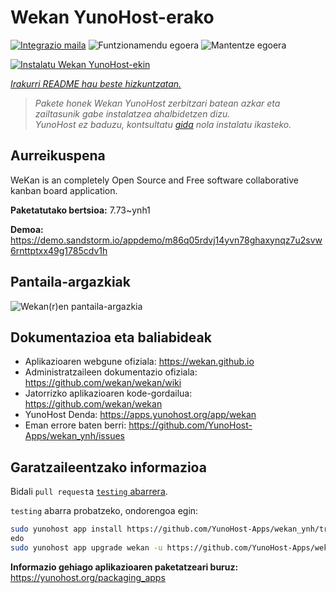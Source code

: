 <!--
Ohart ongi: README hau automatikoki sortu da <https://github.com/YunoHost/apps/tree/master/tools/readme_generator>ri esker
EZ editatu eskuz.
-->

# Wekan YunoHost-erako

[![Integrazio maila](https://apps.yunohost.org/badge/integration/wekan)](https://ci-apps.yunohost.org/ci/apps/wekan/)
![Funtzionamendu egoera](https://apps.yunohost.org/badge/state/wekan)
![Mantentze egoera](https://apps.yunohost.org/badge/maintained/wekan)

[![Instalatu Wekan YunoHost-ekin](https://install-app.yunohost.org/install-with-yunohost.svg)](https://install-app.yunohost.org/?app=wekan)

*[Irakurri README hau beste hizkuntzatan.](./ALL_README.md)*

> *Pakete honek Wekan YunoHost zerbitzari batean azkar eta zailtasunik gabe instalatzea ahalbidetzen dizu.*  
> *YunoHost ez baduzu, kontsultatu [gida](https://yunohost.org/install) nola instalatu ikasteko.*

## Aurreikuspena

WeKan is an completely Open Source and Free software collaborative kanban board application.


**Paketatutako bertsioa:** 7.73~ynh1

**Demoa:** <https://demo.sandstorm.io/appdemo/m86q05rdvj14yvn78ghaxynqz7u2svw6rnttptxx49g1785cdv1h>

## Pantaila-argazkiak

![Wekan(r)en pantaila-argazkia](./doc/screenshots/screenshot.jpg)

## Dokumentazioa eta baliabideak

- Aplikazioaren webgune ofiziala: <https://wekan.github.io>
- Administratzaileen dokumentazio ofiziala: <https://github.com/wekan/wekan/wiki>
- Jatorrizko aplikazioaren kode-gordailua: <https://github.com/wekan/wekan>
- YunoHost Denda: <https://apps.yunohost.org/app/wekan>
- Eman errore baten berri: <https://github.com/YunoHost-Apps/wekan_ynh/issues>

## Garatzaileentzako informazioa

Bidali `pull request`a [`testing` abarrera](https://github.com/YunoHost-Apps/wekan_ynh/tree/testing).

`testing` abarra probatzeko, ondorengoa egin:

```bash
sudo yunohost app install https://github.com/YunoHost-Apps/wekan_ynh/tree/testing --debug
edo
sudo yunohost app upgrade wekan -u https://github.com/YunoHost-Apps/wekan_ynh/tree/testing --debug
```

**Informazio gehiago aplikazioaren paketatzeari buruz:** <https://yunohost.org/packaging_apps>
